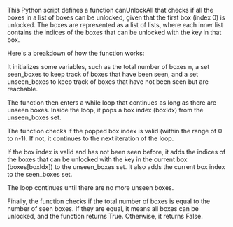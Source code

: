 
This Python script defines a function canUnlockAll that checks if all the boxes in a list of boxes can be unlocked, given that the first box (index 0) is unlocked. The boxes are represented as a list of lists, where each inner list contains the indices of the boxes that can be unlocked with the key in that box.

Here's a breakdown of how the function works:

It initializes some variables, such as the total number of boxes n, a set seen_boxes to keep track of boxes that have been seen, and a set unseen_boxes to keep track of boxes that have not been seen but are reachable.

The function then enters a while loop that continues as long as there are unseen boxes. Inside the loop, it pops a box index (boxIdx) from the unseen_boxes set.

The function checks if the popped box index is valid (within the range of 0 to n-1). If not, it continues to the next iteration of the loop.

If the box index is valid and has not been seen before, it adds the indices of the boxes that can be unlocked with the key in the current box (boxes[boxIdx]) to the unseen_boxes set. It also adds the current box index to the seen_boxes set.

The loop continues until there are no more unseen boxes.

Finally, the function checks if the total number of boxes is equal to the number of seen boxes. If they are equal, it means all boxes can be unlocked, and the function returns True. Otherwise, it returns False.
